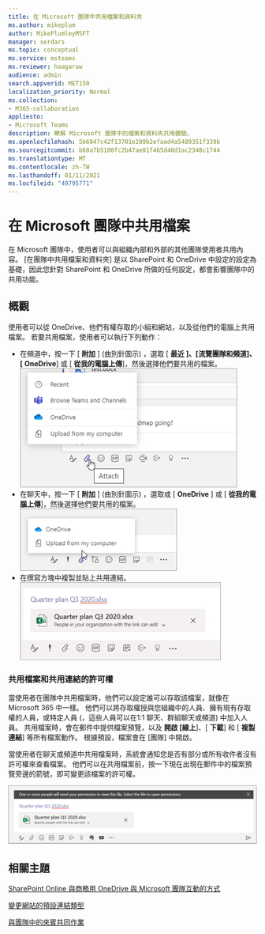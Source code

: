 ```yaml
---
title: 在 Microsoft 團隊中共用檔案和資料夾
ms.author: mikeplum
author: MikePlumleyMSFT
manager: serdars
ms.topic: conceptual
ms.service: msteams
ms.reviewer: haagaraw
audience: admin
search.appverid: MET150
localization_priority: Normal
ms.collection:
- M365-collaboration
appliesto:
- Microsoft Teams
description: 瞭解 Microsoft 團隊中的檔案和資料夾共用體驗。
ms.openlocfilehash: 5b6847c42f13701e289b2efaad4a5489351f339b
ms.sourcegitcommit: b68a7b5100fc2b47ae81f465d48d1ac2348c1744
ms.translationtype: MT
ms.contentlocale: zh-TW
ms.lasthandoff: 01/11/2021
ms.locfileid: "49795771"
---
```

# <a name="sharing-files-in-microsoft-teams"></a>在 Microsoft 團隊中共用檔案

在 Microsoft 團隊中，使用者可以與組織內部和外部的其他團隊使用者共用內容。 [在團隊中共用檔案和資料夾] 是以 SharePoint 和 OneDrive 中設定的設定為基礎，因此您針對 SharePoint 和 OneDrive 所做的任何設定，都會影響團隊中的共用功能。

## <a name="overview"></a>概觀

使用者可以從 OneDrive、他們有權存取的小組和網站，以及從他們的電腦上共用檔案。 若要共用檔案，使用者可以執行下列動作：

- 在頻道中，按一下 [ **附加** ] (曲別針圖示) ，選取 [ **最近** **]、[流覽團隊和頻道]、[** **OneDrive**] 或 [ **從我的電腦上傳**]，然後選擇他們要共用的檔案。 <br> 
    ![螢幕擷取畫面顯示如何從頻道共用檔案](media/share-files-channel.png)
- 在聊天中，按一下 [ **附加** ] (曲別針圖示) ，選取或 [ **OneDrive** ] 或 [ **從我的電腦上傳**]，然後選擇他們要共用的檔案。 <br>
    ![螢幕擷取畫面顯示如何從聊天共用檔案](media/share-files-chat.png)
- 在撰寫方塊中複製並貼上共用連結。<br>
    ![螢幕擷取畫面顯示撰寫方塊中的檔案預覽](media/share-files-link.png)

### <a name="permissions-of-shared-files-and-sharing-links"></a>共用檔案和共用連結的許可權

當使用者在團隊中共用檔案時，他們可以設定誰可以存取該檔案，就像在 Microsoft 365 中一樣。 他們可以將存取權授與您組織中的人員、擁有現有存取權的人員，或特定人員 (，這些人員可以在1:1 聊天、群組聊天或頻道) 中加入人員。  共用檔案時，會在郵件中提供檔案預覽，以及 **開啟 [線上**]、[ **下載**] 和 [ **複製連結**] 等所有檔案動作。 根據預設，檔案會在 [團隊] 中開啟。

當使用者在聊天或頻道中共用檔案時，系統會通知您是否有部分或所有收件者沒有許可權來查看檔案。 他們可以在共用檔案前，按一下現在出現在郵件中的檔案預覽旁邊的箭號，即可變更該檔案的許可權。

![如果收件者沒有許可權，螢幕擷取畫面顯示通知](media/share-files-permissions.png)

## <a name="related-topics"></a>相關主題

[SharePoint Online 與商務用 OneDrive 與 Microsoft 團隊互動的方式](sharepoint-onedrive-interact.md)

[變更網站的預設連結類型](https://docs.microsoft.com/sharepoint/change-default-sharing-link)

[與團隊中的來賓共同作業](https://docs.microsoft.com/microsoft-365/solutions/collaborate-as-team)